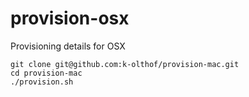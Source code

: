 # provision-osx
Provisioning details for OSX

```shell
git clone git@github.com:k-olthof/provision-mac.git
cd provision-mac
./provision.sh
```
